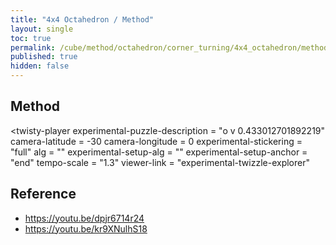 ```yaml
---
title: "4x4 Octahedron / Method"
layout: single
toc: true
permalink: /cube/method/octahedron/corner_turning/4x4_octahedron/method
published: true
hidden: false
---
```


<head>
  <base target="_blank">
  <link
    rel   = "stylesheet"
    type  = "text/css"
    href  = "/assets/css/twisty/Octahedron/4x4_Octahedron.css"
  >
  <script
    src   = "https://cdn.cubing.net/js/cubing/twisty"
    type  = "module"
    defer
  ></script>
</head>



## Method

<twisty-player
  experimental-puzzle-description = "o v 0.433012701892219"
  camera-latitude                 = -30
  camera-longitude                = 0
  experimental-stickering         = "full"
  alg                             = ""
  experimental-setup-alg          = ""
  experimental-setup-anchor       = "end"
  tempo-scale                     = "1.3"
  viewer-link                     = "experimental-twizzle-explorer"
></twisty-player>



## Reference

- <https://youtu.be/dpjr6714r24>
- <https://youtu.be/kr9XNulhS18>
